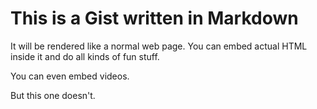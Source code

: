 # This is a Gist written in Markdown

It will be rendered like a normal web page. You can embed actual HTML inside it
and do all kinds of fun stuff.

You can even embed videos.

But this one doesn't.
